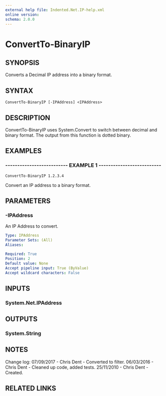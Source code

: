 ```yaml
---
external help file: Indented.Net.IP-help.xml
online version: 
schema: 2.0.0
---
```


# ConvertTo-BinaryIP

## SYNOPSIS
Converts a Decimal IP address into a binary format.

## SYNTAX

```
ConvertTo-BinaryIP [-IPAddress] <IPAddress>
```

## DESCRIPTION
ConvertTo-BinaryIP uses System.Convert to switch between decimal and binary format.
The output from this function is dotted binary.

## EXAMPLES

### -------------------------- EXAMPLE 1 --------------------------
```
ConvertTo-BinaryIP 1.2.3.4
```

Convert an IP address to a binary format.

## PARAMETERS

### -IPAddress
An IP Address to convert.

```yaml
Type: IPAddress
Parameter Sets: (All)
Aliases: 

Required: True
Position: 2
Default value: None
Accept pipeline input: True (ByValue)
Accept wildcard characters: False
```

## INPUTS

### System.Net.IPAddress

## OUTPUTS

### System.String

## NOTES
Change log:
    07/09/2017 - Chris Dent - Converted to filter.
    06/03/2016 - Chris Dent - Cleaned up code, added tests.
    25/11/2010 - Chris Dent - Created.

## RELATED LINKS

